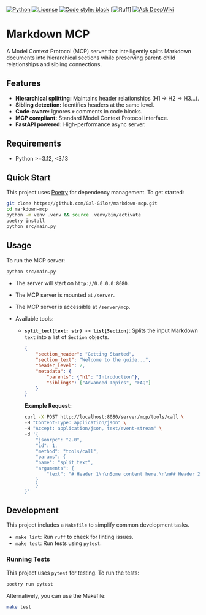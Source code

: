 [![Python](https://img.shields.io/badge/python-3.12+-blue.svg)](https://www.python.org/downloads/)
[![License](https://img.shields.io/badge/license-Apache%202.0-green.svg)](LICENSE)
[![Code style: black](https://img.shields.io/badge/code%20style-black-000000.svg)](https://github.com/psf/black)
[![Ruff](https://img.shields.io/endpoint?url=https://raw.githubusercontent.com/astral-sh/ruff/main/assets/badge/v2.json)]
[![Ask DeepWiki](https://deepwiki.com/badge.svg)](https://deepwiki.com/Gal-Gilor/markdown-mcp)

# Markdown MCP

A Model Context Protocol (MCP) server that intelligently splits Markdown documents into hierarchical sections while preserving parent-child relationships and sibling connections.

## Features

*   **Hierarchical splitting:** Maintains header relationships (H1 → H2 → H3...).
*   **Sibling detection:** Identifies headers at the same level.
*   **Code-aware:** Ignores `#` comments in code blocks.
*   **MCP compliant:** Standard Model Context Protocol interface.
*   **FastAPI powered:** High-performance async server.

## Requirements

*   Python >=3.12, <3.13

## Quick Start

This project uses [Poetry](https://python-poetry.org/) for dependency management. To get started:

```bash
git clone https://github.com/Gal-Gilor/markdown-mcp.git
cd markdown-mcp
python -m venv .venv && source .venv/bin/activate
poetry install
python src/main.py
```

## Usage

To run the MCP server:

```bash
python src/main.py
```

- The server will start on `http://0.0.0.0:8080`.
- The MCP server is mounted at `/server`. 
- The MCP server is accessible at `/server/mcp`.
- Available tools:

    *   **`split_text(text: str) -> list[Section]`**: Splits the input Markdown `text` into a list of `Section` objects.
        ```json
        {
            "section_header": "Getting Started",
            "section_text": "Welcome to the guide...",
            "header_level": 2,
            "metadata": {
                "parents": {"h1": "Introduction"},
                "siblings": ["Advanced Topics", "FAQ"]
            }
        }
        ```

        **Example Request:**
        ```bash
        curl -X POST http://localhost:8080/server/mcp/tools/call \
        -H "Content-Type: application/json" \
        -H "Accept: application/json, text/event-stream" \
        -d '{
            "jsonrpc": "2.0",
            "id": 1,
            "method": "tools/call",
            "params": {
            "name": "split_text",
            "arguments": {
                "text": "# Header 1\n\nSome content here.\n\n## Header 2\n\nMore content."
            }
            }
        }'
        ```

## Development

This project includes a `Makefile` to simplify common development tasks.

- `make lint`: Run `ruff` to check for linting issues.
- `make test`: Run tests using `pytest`.

### Running Tests

This project uses `pytest` for testing. To run the tests:

```bash
poetry run pytest
```

Alternatively, you can use the Makefile:
```bash
make test
```
